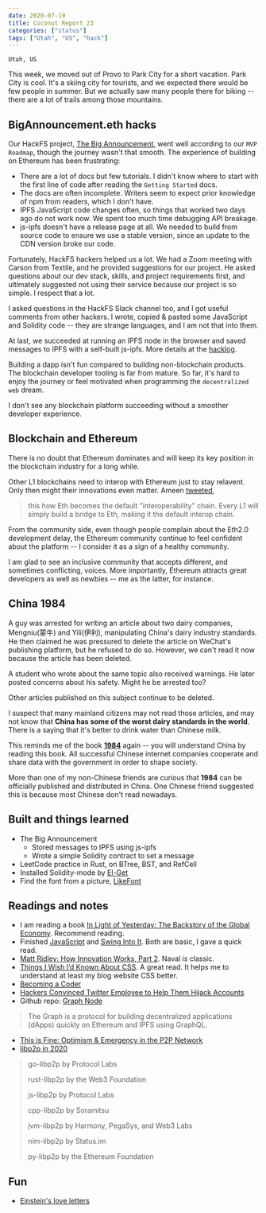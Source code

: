 ```yaml
---
date: 2020-07-19
title: Coconut Report 23
categories: ["status"]
tags: ["Utah", "US", "hack"]
---
```


`Utah, US`

This week, we moved out of Provo to Park City for a short vacation.
Park City is cool.
It's a skiing city for tourists, and we expected there would be few people in summer.
But we actually saw many people there for biking --
there are a lot of trails among those mountains.

## BigAnnouncement.eth hacks

Our HackFS project, [The Big Announcement][github-ba], went well according to our `MVP Roadmap`,
though the journey wasn't that smooth. The experience of building on Ethereum has been frustrating:
- There are a lot of docs but few tutorials. I didn't know where to start with the first line of code after reading the `Getting Started` docs.	
- The docs are often incomplete. Writers seem to expect prior knowledge of npm from readers, which I don't have.
- IPFS JavaScript code changes often, so things that worked two days ago do not work now. We spent too much time debugging API breakage.
- js-ipfs doesn't have a release page at all. We needed to build from source code to ensure we use a stable version, since an update to the CDN version broke our code.

Fortunately, HackFS hackers helped us a lot. We had a Zoom meeting with Carson from Textile, and he provided suggestions for our project.
He asked questions about our dev stack, skills, and project requirements first, and ultimately suggested not using their service because our project is so simple.
I respect that a lot.

I asked questions in the HackFS Slack channel too, and I got useful comments from other hackers.
I wrote, copied & pasted some JavaScript and Solidity code
-- they are strange languages, and I am not that into them.

At last, we succeeded at running an IPFS node in the browser and saved messages to IPFS with a self-built js-ipfs.
More details at the [hacklog][github-log].

Building a dapp isn't fun compared to building non-blockchain products.
The blockchain developer tooling is far from mature.
So far, it's hard to enjoy the journey or feel motivated when programming the `decentralized web` dream.

I don't see any blockchain platform succeeding without a smoother developer experience.

## Blockchain and Ethereum

There is no doubt that Ethereum dominates and will keep its key position in the blockchain industry for a long while.

Other L1 blockchains need to interop with Ethereum just to stay relavent.
Only then might their innovations even matter. Ameen [tweeted][twitter-ameen],
>this how Eth becomes the default "interoperability" chain.
>Every L1 will simply build a bridge to Eth, making it the default interop chain.

From the community side,
even though people complain about the Eth2.0 development delay,
the Ethereum community continue to feel confident about the platform --
I consider it as a sign of a healthy community.

I am glad to see an inclusive community that accepts different, and sometimes conflicting, voices.
More importantly, Ethereum attracts great developers as well as newbies --
me as the latter, for instance.

## China 1984

A guy was arrested for writing an article about two dairy companies,
Mengniu(蒙牛) and Yili(伊利), manipulating China's dairy industry standards.
He then claimed he was pressured to delete the article on WeChat's publishing platform, 
but he refused to do so.
However, we can't read it now because the article has been deleted.

A student who wrote about the same topic also received warnings.
He later posted concerns about his safety.
Might he be arrested too?

Other articles published on this subject continue to be deleted.

I suspect that many mainland citizens may not read those articles,
and may not know that **China has some of the worst dairy standards in the world**.
There is a saying that it's better to drink water than Chinese milk.

This reminds me of the book [**1984**][book-1984] again -- you will understand China by reading this book. 
All successful Chinese internet companies cooperate and share data with the government in order to shape society.

More than one of my non-Chinese friends are curious that **1984** can be officially published and distributed in China.
One Chinese friend suggested this is because most Chinese don't read nowadays.


## Built and things learned
- The Big Announcement
  - Stored messages to IPFS using js-ipfs
  - Wrote a simple Solidity contract to set a message
- LeetCode practice in Rust, on BTree, BST, and RefCell
- Installed Solidity-mode by [El-Get][emacs-solidity]
- Find the font from a picture, [LikeFont][product-font]

## Readings and notes
- I am reading a book [In Light of Yesterday: The Backstory of the Global Economy][book-iloy]. Recommend reading.
- Finished [JavaScript][book-js] and [Swing Into It][book-swing]. Both are basic, I gave a quick read.
- [Matt Ridley: How Innovation Works, Part 2][article-naval]. Naval is classic.
- [Things I Wish I’d Known About CSS][article-css]. A great read. It helps me to understand at least my blog website CSS better.
- [Becoming a Coder][article-coder]
- [Hackers Convinced Twitter Employee to Help Them Hijack Accounts][article-twitter]
- Github repo: [Graph Node][github-graph]
>The Graph is a protocol for building decentralized applications (dApps) quickly on Ethereum and IPFS using GraphQL.
- [This is Fine: Optimism & Emergency in the P2P Network][article-p2p]
- [libp2p in 2020][article-libp2p]
>go-libp2p by Protocol Labs
>
>rust-libp2p by the Web3 Foundation
>
>js-libp2p by Protocol Labs
>
>cpp-libp2p by Soramitsu
>
>jvm-libp2p by Harmony, PegaSys, and Web3 Labs
>
>nim-libp2p by Status.im
>
>py-libp2p by the Ethereum Foundation


## Fun

- [Einstein's love letters][youtube-einstein]


[github-ba]: https://github.com/Aimeedeer/bigannouncement/
[github-log]: https://github.com/Aimeedeer/bigannouncement/blob/master/doc/hacklog.md
[book-1984]: https://www.amazon.com/1984-George-Orwell-ebook/dp/B088RKKYCC/
[book-iloy]: https://www.amazon.com/dp/B07ZMKGSX4/
[book-js]: https://www.amazon.com/JavaScript-Understand-Fundamentals-Variables-Functions-ebook/dp/B084DQDP5S
[book-swing]: https://www.amazon.com/Swing-Into-Trading-Pullbacks-Average-ebook/dp/B07GSK3L58/
[article-naval]: https://nav.al/matt-ridley-2
[article-css]: https://cssfordesigners.com/articles/things-i-wish-id-known-about-css
[article-p2p]: https://newdesigncongress.org/en/pub/this-is-fine/
[article-libp2p]: https://blog.ipfs.io/2020-06-09-libp2p-in-2020/
[article-coder]: https://www.redhat.com/en/command-line-heroes/season-5/becoming-a-coder
[article-twitter]: https://www.vice.com/en_us/article/jgxd3d/twitter-insider-access-panel-account-hacks-biden-uber-bezos
[product-font]: https://en.likefont.com
[emacs-solidity]: https://github.com/dimitri/el-get#basic-setup
[youtube-einstein]: https://www.youtube.com/watch?v=YDOWMgnWppA
[github-graph]: https://github.com/graphprotocol/graph-node
[twitter-ameen]: https://twitter.com/ameensol/status/1284916104331063297
